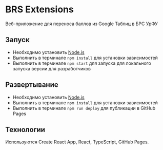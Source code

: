 # BRS Extensions

Веб-приложение для переноса баллов из Google Таблиц в БРС УрФУ

## Запуск
- Необходимо установить [Node.js](https://nodejs.org/en/)
- Выполнить в терминале `npm install` для установки зависимостей
- Выполнить в терминале `npm start` для запуска для локального запуска версии для разработчиков

## Развертывание
- Необходимо установить [Node.js](https://nodejs.org/en/)
- Выполнить в терминале `npm install` для установки зависимостей
- Выполнить в терминале `npm run deploy` для публикации в GitHub Pages

## Технологии
Используются Create React App, React, TypeScript, GitHub Pages.
